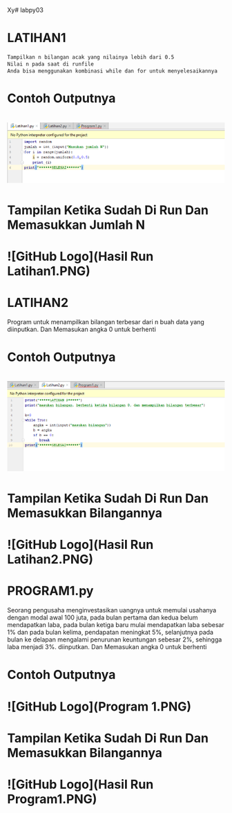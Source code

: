 Xy# labpy03
# LATIHAN1

    Tampilkan n bilangan acak yang nilainya lebih dari 0.5
    Nilai n pada saat di runfile
    Anda bisa menggunakan kombinasi while dan for untuk menyelesaikannya

# Contoh Outputnya

# ![GitHub Logo](Latihan1.PNG) <h2>


# Tampilan Ketika Sudah Di Run Dan Memasukkan Jumlah N

# ![GitHub Logo](Hasil Run Latihan1.PNG) <h2>


# LATIHAN2


Program untuk menampilkan bilangan terbesar dari n buah data yang
diinputkan. Dan Memasukan angka 0 untuk berhenti


# Contoh Outputnya

# ![GitHub Logo](Latihan2.PNG) <h2>


# Tampilan Ketika Sudah Di Run Dan Memasukkan Bilangannya

# ![GitHub Logo](Hasil Run Latihan2.PNG) <h2>



# PROGRAM1.py

Seorang pengusaha menginvestasikan uangnya untuk memulai usahanya dengan
modal awal 100 juta, pada bulan pertama dan kedua belum mendapatkan
laba, pada bulan ketiga baru mulai mendapatkan laba sebesar 1% dan pada
bulan kelima, pendapatan meningkat 5%, selanjutnya pada bulan ke delapan
mengalami penurunan keuntungan sebesar 2%, sehingga laba menjadi 3%.
diinputkan. Dan Memasukan angka 0 untuk berhenti


# Contoh Outputnya

# ![GitHub Logo](Program 1.PNG) <h2>


# Tampilan Ketika Sudah Di Run Dan Memasukkan Bilangannya

# ![GitHub Logo](Hasil Run Program1.PNG) <h2>
